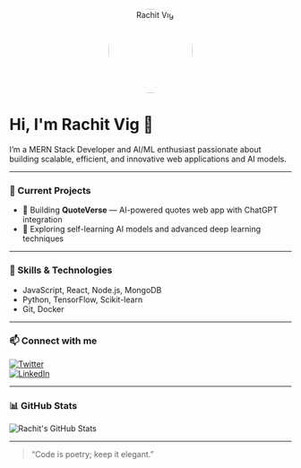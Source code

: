 <p align="center">
  <img src="C://Users//HP//OneDrive//Desktop//portfolio image.png" alt="Rachit Vig" width="150" style="border-radius:50%;" />
</p>

# Hi, I'm Rachit Vig 👋

I’m a MERN Stack Developer and AI/ML enthusiast passionate about building scalable, efficient, and innovative web applications and AI models.

---

### 🔭 Current Projects
- 🚀 Building **QuoteVerse** — AI-powered quotes web app with ChatGPT integration  
- 🤖 Exploring self-learning AI models and advanced deep learning techniques

---

### 🌱 Skills & Technologies
- JavaScript, React, Node.js, MongoDB  
- Python, TensorFlow, Scikit-learn  
- Git, Docker

---

### 📫 Connect with me  
[![Twitter](https://img.shields.io/badge/Twitter-1DA1F2?style=for-the-badge&logo=twitter&logoColor=white)](https://twitter.com/vigRachit)  
[![LinkedIn](https://img.shields.io/badge/LinkedIn-0A66C2?style=for-the-badge&logo=linkedin&logoColor=white)](https://linkedin.com/in/vigrachit)

---

### 📊 GitHub Stats

![Rachit's GitHub Stats](https://github-readme-stats.vercel.app/api?username=vigRachit&show_icons=true&theme=radical)

---

> “Code is poetry; keep it elegant.”
